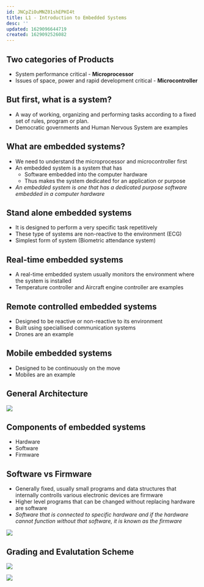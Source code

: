```yaml
---
id: JNCpZiOuMNZ01shEPHI4t
title: L1 - Introduction to Embedded Systems
desc: ''
updated: 1629096644719
created: 1629092526082
---
```


##  Two categories of Products 
* System performance critical - **Microprocessor**
* Issues of space, power and rapid development critical - **Microcontroller**

##  But first, what is a system? 
* A way of working, organizing and performing tasks according to a fixed set of rules, program or plan. 
* Democratic governments and Human Nervous System are examples 
## What are embedded systems? 
* We need to understand the microprocessor and microcontroller first  
* An embedded system is a system that has 
  * Software embedded into the computer hardware
  * Thus makes the system dedicated for an application or purpose 
* _An embedded system is one that has a dedicated purpose software embedded in a computer hardware_
## Stand alone embedded systems
* It is designed to perform a very specific task repetitively 
* These type of systems are non-reactive to the environment (ECG)
* Simplest form of system (Biometric attendance system)
## Real-time embedded systems 
* A real-time embedded system usually monitors the environment where the system is installed 
* Temperature controller and Aircraft engine controller are examples 
## Remote controlled embedded systems 
* Designed to be reactive or non-reactive to its environment 
* Built using speciallised communication systems 
* Drones are an example 
## Mobile embedded systems 
* Designed to be continuously on the move
* Mobiles are an example 
## General Architecture 
![](/assets/images/GeneralArchOfEMS.png)
## Components of embedded systems 
* Hardware
* Software 
* Firmware 
## Software vs Firmware
* Generally fixed, usually small programs and data structures that internally controlls various electronic devices are firmware
* Higher level programs that can be changed without replacing hardware are software
* _Software that is connected to specific hardware and if the hardware cannot function without that software, it is known as the firmware_

![](/assets/images/SoftwareVsFirmware.png)
## Grading and Evalutation Scheme 
![](/assets/images/2021-08-16-12-18-43.png)

![](/assets/images/2021-08-16-12-20-35.png)